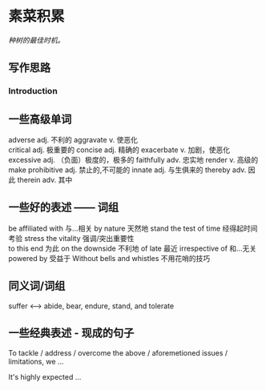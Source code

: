 # 素菜积累  

*种树的最佳时机。*  

## 写作思路  
### Introduction  



## 一些高级单词  
adverse adj. 不利的
aggravate  v. 使恶化  
critical adj. 极重要的
concise adj. 精确的
exacerbate v. 加剧，使恶化
excessive adj. （负面）极度的，极多的
faithfully adv. 忠实地
render v. 高级的make
prohibitive adj. 禁止的,不可能的
innate adj. 与生俱来的
thereby adv. 因此
therein adv. 其中

## 一些好的表述 —— 词组 
be affiliated with 与...相关
by nature 天然地
stand the test of time 经得起时间考验
stress the vitality 强调/突出重要性  
to this end 为此
on the downside 不利地
of late 最近
irrespective of 和...无关
powered by 受益于
Without bells and whistles 不用花哨的技巧

## 同义词/词组  
suffer <--> abide, bear, endure, stand, and tolerate
 

## 一些经典表述  - 现成的句子  

To tackle / address / overcome the above / aforemetioned issues / limitations, we ...  

It's highly expected ...  